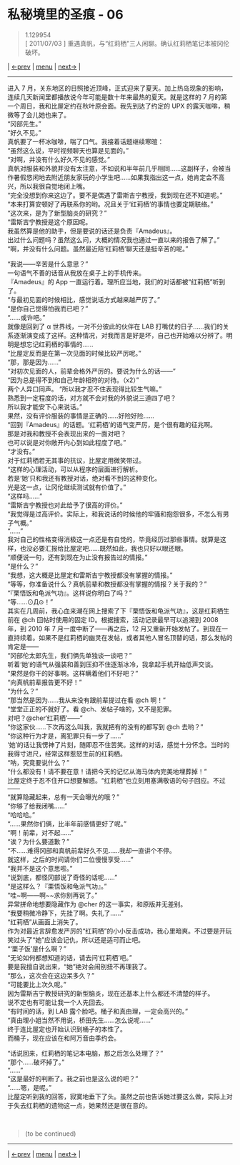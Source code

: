 # 私秘境里的圣痕 - 06
> 1.129954  
> [ 2011/07/03 ] 重遇真帆，与“红莉栖”三人闲聊。确认红莉栖笔记本被冈伦破坏。  

| [←prev](./0041) | [menu](../) | [next→](./0043) |

---

进入 7 月，关东地区的日照接近顶峰，正式迎来了夏天。加上热岛现象的影响，连续几天新闻里都播放说今年可能是数十年来最热的夏天。就是这样的 7 月的第一个周日，我和比屋定约在秋叶原会面。我先到达了约定的 UPX 的露天咖啡，稍微等了会儿她也来了。  
“冈部先生。”  
“好久不见。”  
真帆要了一杯冰咖啡，喘了口气。我接着话题继续寒暄：  
“虽然这么说，平时视频聊天也算是见面的。”  
“对啊，并没有什么好久不见的感觉。”  
真帆对服装和外貌并没有太注意，不如说和半年前几乎相同……这副样子，会被当作暑假悠闲地去附近朋友家玩的小学生吧……如果我指出这一点，她肯定会不高兴，所以我很自觉地闭上嘴。  
“完全没想到你来这边了。要不是偶遇了雷斯吉宁教授，我到现在还不知道呢。”  
“本来打算安顿好了再联系你的哟。况且关于‘红莉栖’的事情也要定期联络。”  
“这次来，是为了新型脑炎的研究？”  
“雷斯吉宁教授是这个原因呢。  
 我虽然算是他的助手，但是要说的话还是负责『Amadeus』。  
 出过什么问题吗？虽然这么问，大概的情况我也通过一直以来的报告了解了。”  
“啊，并没有什么问题。虽然最近陪‘红莉栖’聊天还是挺辛苦的呢。”  

“我说——辛苦是什么意思？”  
一句语气不善的话音从我放在桌子上的手机传来。  
『Amadeus』的 App 一直运行着。理所应当地，我们的对话都被“红莉栖”听到了。  
“与最初见面的时候相比，感觉说话方式越来越严厉了。”  
“是你自己觉得怕我而已吧？”  
“……或许吧。”  
就像是回到了 α 世界线，一对不分彼此的伙伴在 LAB 打嘴仗的日子……我们的关系逐渐演变成了这样。这种情况，对我而言是好是坏，自己也开始难以分辨了。明明是想忘记红莉栖的事情的……  
“比屋定反而是在第一次见面的时候比较严厉呢。”  
“那，那是因为……”  
“对初次见面的人，前辈会格外严厉的。要说为什么的话——”  
“因为总是得不到和自己年龄相符的对待。（x2）”  
两个人异口同声。
“所以我才忍不住表现得比较生气嘛。”  
 熟悉到一定程度的话，对方就不会对我的外貌说三道四了吧？  
 所以我才能安下心来说话。”  
果然，没有评价服装的事情是正确的……好险好险……  
“回到『Amadeus』的话题。‘红莉栖’的语气变严厉，是个很有趣的征兆啊。  
 那是对我和教授不会表现出来的一面对吧？  
 也可以说是对你敞开内心到如此程度了吧。”  
“才没有。”  
对于红莉栖若无其事的抗议，比屋定用微笑带过。  
“这样的心理活动，可以从程序的层面进行解析。  
 若是‘她’只和我还有教授对话，绝对看不到的这种变化。  
 光是这一点，让冈伦继续测试就有价值了。”  
“这样吗……”  
“雷斯吉宁教授也对此给予了很高的评价。”  
“我觉得是过高评价。实际上，和我说话的时候他的牢骚和抱怨很多，不怎么有男子气概。”  
“……”  
我对自己的性格变得消极这一点还是有自觉的，毕竟经历过那些事情。就算是这样，也没必要汇报给比屋定吧……既然如此，我也只好以眼还眼。  
“顺便说一句，还有到现在为止没有报告过的情报。”  
“是什么？”  
“我想，这大概是比屋定和雷斯吉宁教授都没有掌握的情报。”  
“等等，你准备说什么？真帆前辈和教授都没有掌握的情报？关于我的？”  
“『栗悟饭和龟派气功』。这样说你明白了吗？”  
“等……⊙Д⊙！”  
其实在几周前，我心血来潮在网上搜索了下『栗悟饭和龟派气功』，这是红莉栖生前在 @ch 回帖时使用的固定 ID。根据搜索，活动记录最早可以追溯到 2008 年，到 2010 年 7 月一度中断了——再之后，12 月又重新开始发帖了。到现在一直持续着。如果不是红莉栖的幽灵在发帖，或者其他人冒名顶替的话，那么发帖的肯定是——  
“冈部伦太郎先生，我们俩先单独谈一谈吧？”  
听着‘她’的语气从强装和善到压抑不住逐渐冰冷，我拿起手机开始低声交谈。  
“果然是你干的好事啊。这样瞒着他们不好吧？”  
“向真帆前辈报告更不好！”  
“为什么？”  
“那当然是因为……我从来没有跟前辈提过在看 @ch 啊！”  
“堂堂正正的不就好了。看 @ch、发帖子啥的，又不是犯罪。  
 对吧？@cher‘红莉栖’——”  
“你这家伙……下次再这么叫我，我就把有的没有的都写到 @ch 去哟？”  
“你这种行为才是，离犯罪只有一步了……”  
‘她’的话让我愣神了片刻，随即忍不住苦笑。这样的对话，感觉十分怀念。当时的我得寸进尺，经常这样惹怒生前的红莉栖。  
“呐，究竟要说什么？”  
“什么都没有！请不要在意！请把今天的记忆从海马体内完美地埋葬掉！”  
比屋定终于忍不住开口想要解惑。“红莉栖”也立刻用塞满敬语的句子回应。不过——  
“就算隐藏起来，总有一天会曝光的哦？”  
“你够了给我闭嘴……”  
“哈哈哈。”  
“……果然你们俩，比半年前感情更好了呢。”  
“啊！前辈，对不起……”  
“诶？为什么要道歉？”  
“不……难得冈部和真帆前辈好久不见……我却一直讲个不停。  
 就这样，之后的时间请你们二位慢慢享受……”  
“我并不是这个意思啦。”  
“说到底，都怪冈部说了奇怪的话呢……”  
“是这样么？『栗悟饭和龟派气功』。”  
“哇\~啊——啊\~\~求你别再说了。”  
异常拼命地想要隐藏作为 @cher 的这一事实，和原版并无差别。  
“我要稍微冷静下，先挂了啊。失礼了……”  
“红莉栖”从画面上消失了。  
作为对最近言辞愈发严厉的“红莉栖”的小小反击成功，我心里暗爽。不过要是开玩笑过头了“她”应该会记仇，所以还是适可而止吧。  
“‘栗子饭’是什么啊？”  
“无论如何都想知道的话，请去问‘红莉栖’吧。”  
要是我擅自说出来，“她”绝对会闹别扭不再理我了。  
“那么，这次会在这边呆多久？”  
“可能要比上次久呢。”  
 因为雷斯吉宁教授研究的新型脑炎，现在还基本上什么都还不清楚的样子。  
 说不定也有可能让我一个人先回去。  
“有时间的话，到 LAB 露个脸吧。桶子和真由理，一定会高兴的。”  
“真由理小姐当然不用说，桥田先生……怎么说呢……”  
终于连比屋定也开始认识到桶子的本性了。  
而桶子，现在应该在和阿万音由季约会。  

“话说回来，红莉栖的笔记本电脑，那之后怎么处理了？”  
“那个……破坏掉了。”  
“……”  
“这是最好的判断了。我之前也是这么说的吧？”  
“……嗯，是呢。”  
比屋定听到我的回答，寂寞地垂下了头。虽然之前也告诉她过要这么做，实际上对于失去红莉栖的遗物这一点，她果然还是很在意的。



<br/>

> (to be continued)
---

| [←prev](./0041) | [menu](../) | [next→](./0043) |
